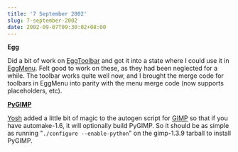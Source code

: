 ```yaml
---
title: '7 September 2002'
slug: 7-september-2002
date: 2002-09-07T09:30:02+08:00
---
```


**Egg**

Did a bit of work on
[EggToolbar](http://cvs.gnome.org/lxr/source/libegg/libegg/toolbar/) and
got it into a state where I could use it in
[EggMenu](http://cvs.gnome.org/lxr/source/libegg/libegg/menu/). Felt
good to work on these, as they had been neglected for a while. The
toolbar works quite well now, and I brought the merge code for toolbars
in EggMenu into parity with the menu merge code (now supports
placeholders, etc).

**[PyGIMP](http://www.daa.com.au/~james/pygimp/)**

[Yosh](/person/yosh/) added a little bit of magic to the autogen script
for [GIMP](http://www.gimp.org/) so that if you have automake-1.6, it
will optionally build PyGIMP. So it should be as simple as running
\"`./configure --enable-python`\" on the gimp-1.3.9 tarball to install
PyGIMP.
